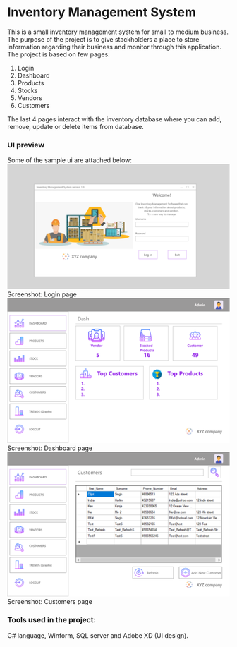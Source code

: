 # Inventory Management System
This is a small inventory management system for small to medium business. The purpose of the project is to 
give stackholders a place to store information regarding their business and monitor through this application.
The project is based on few pages: 
1. Login 
2. Dashboard 
3. Products 
4. Stocks
5. Vendors 
6. Customers

The last 4 pages interact with the inventory database where you can add, remove, update or delete items from database. 

### UI preview
Some of the sample ui are attached below:
![](images/Loginpage.png)
Screenshot: Login page
![](images/Dash.png)
Screenshot: Dashboard page
![](images/Customers.png)
Screenshot: Customers page

### Tools used in the project:
C# language, Winform, SQL server and Adobe XD (UI design).
